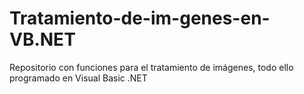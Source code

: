 Tratamiento-de-im-genes-en-VB.NET
=================================

Repositorio con funciones para el tratamiento de imágenes, todo ello programado en Visual Basic .NET